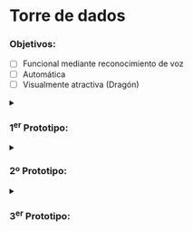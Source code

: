 # Torre de dados
### Objetivos: 
- [ ] Funcional mediante reconocimiento de voz
- [ ] Automática
- [ ] Visualmente atractiva (Dragón)
<details>
<summary>
  
### 1<sup>er</sup> Prototipo: 
</summary>

Tubos de papel que conectan al fondo de un vaso, donde un servo los empuja por un agujero atraves de donde serían lanzados finalmente. 
#### Problemas: 
- Los dados de tipo d4 presentan dificultades a la hora de ser apilados.
</details>
<details>  
<summary>
  
### 2º Prototipo:
</summary>

El concepto permanece pero ahora diseñado en Tinkercad e impreso en 3D. 
> Se ha añadido un tubo con forma tringualar como medida a la tendencia del d4 a no apilarse.                                              
#### Poblemas: 
- El tubo tringular era un par de milímetros más pequeño de lo esperado, impidiendo la entrada óptima de dados. 
- Los d4 rotaban igualmente denro del tubo triangular
</details>
<details> 
<summary> 
  
### 3<sup>er</sup> Prototipo:
</summary>

- Diseñado en tinkercad, con un sistema de engranajes que transforma el mavimiento circular del servo en rectilínio. Con este movimiento se desplazarán un conjunto de plataformas que permiten la dispensión de un dado mientras se mantiene el siguiente arriba.
- Como diseño alternativo, una plataforma circular gira bajo el tubo de almacenamiento. Esta plataforma cuenta con un agujero que permite la entada de un solo dado y que evita la de los siguientes.

</details> 

